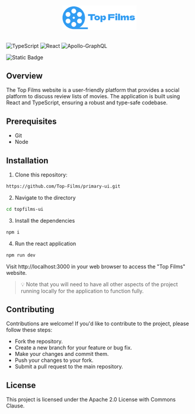 <p align="center">
  <img src="https://raw.githubusercontent.com/Top-Films/assets/main/png/top-films.png" width="200" alt="logo"/>
  <br><br>
</p>

![TypeScript](https://img.shields.io/badge/-TypeScript-black?style=for-the-badge&logoColor=white&logo=typescript&color=2F73BF)
![React](https://img.shields.io/badge/react-%2320232a.svg?style=for-the-badge&logo=react&logoColor=%2361DAFB)
![Apollo-GraphQL](https://img.shields.io/badge/-ApolloGraphQL-311C87?style=for-the-badge&logo=apollo-graphql)

![Static Badge](https://img.shields.io/badge/license-Apache%202.0%20with%20Commons%20Clause-green)

## Overview
The Top Films website is a user-friendly platform that provides a social platform to discuss review lists of movies. The application is built using React and TypeScript, ensuring a robust and type-safe codebase.

## Prerequisites
- Git
- Node

## Installation

1. Clone this repository:
```bash
https://github.com/Top-Films/primary-ui.git
```
2. Navigate to the directory
```bash
cd topfilms-ui
```
3. Install the dependencies
```bash
npm i
```
4. Run the react application
```bash
npm run dev
```
Visit http://localhost:3000 in your web browser to access the "Top Films" website.

> 💡 Note that you will need to have all other aspects of the project running locally for the application to function fully.

## Contributing
Contributions are welcome! If you'd like to contribute to the project, please follow these steps:

- Fork the repository.
- Create a new branch for your feature or bug fix.
- Make your changes and commit them.
- Push your changes to your fork.
- Submit a pull request to the main repository.

## License
This project is licensed under the Apache 2.0 License with Commons Clause.

